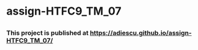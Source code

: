# assign-HTFC9_TM_07

##

### This project is published at https://adiescu.github.io/assign-HTFC9_TM_07/
